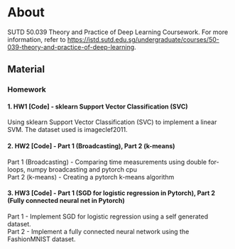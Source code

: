 # About
SUTD 50.039 Theory and Practice of Deep Learning Coursework. For more information, refer to https://istd.sutd.edu.sg/undergraduate/courses/50-039-theory-and-practice-of-deep-learning.

## Material
### Homework
#### 1. HW1 [Code] - sklearn Support Vector Classification (SVC)
Using sklearn Support Vector Classification (SVC) to implement a linear SVM. The dataset used is imageclef2011.

#### 2. HW2 [Code] - Part 1 (Broadcasting), Part 2 (k-means)
Part 1 (Broadcasting) -  Comparing time measurements using double for-loops, numpy broadcasting and pytorch cpu  
Part 2 (k-means) - Creating a pytorch k-means algorithm  

#### 3. HW3 [Code] - Part 1 (SGD for logistic regression in Pytorch), Part 2 (Fully connected neural net in Pytorch)  
Part 1 - Implement SGD for logistic regression using a self generated dataset.  
Part 2 - Implement a fully connected neural network using the FashionMNIST dataset.  
